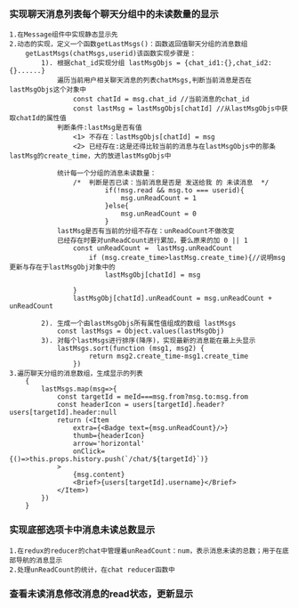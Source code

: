 ### 实现聊天消息列表每个聊天分组中的未读数量的显示
    1.在Message组件中实现静态显示先
    2.动态的实现，定义一个函数getLastMsgs()：函数返回值聊天分组的消息数组
        getLastMsgs(chatMsgs,userid)该函数实现步骤是：
            1). 根据chat_id实现分组 lastMsgObjs = {chat_id1:{},chat_id2:{}......}
                遍历当前用户相关聊天消息的列表chatMsgs,判断当前消息是否在lastMsgObjs这个对象中
                    const chatId = msg.chat_id //当前消息的chat_id
                    const lastMsg = lastMsgObjs[chatId] //从lastMsgObjs中获取chatId的属性值
                判断条件:lastMsg是否有值
                    <1> 不存在：lastMsgObjs[chatId] = msg
                    <2> 已经存在:这是还得比较当前的消息与在lastMsgObjs中的那条lastMsg的create_time，大的放进lastMsgObjs中

                统计每一个分组的消息未读数量：
                    /*  判断是否已读：当前消息是否是 发送给我 的 未读消息  */
                            if(!msg.read && msg.to === userid){
                                msg.unReadCount = 1
                            }else{
                                msg.unReadCount = 0
                            }
                lastMsg是否有当前的分组不存在：unReadCount不做改变
                已经存在时要对unReadCount进行累加，要么原来的加 0 || 1
                    const unReadCount =  lastMsg.unReadCount
                        if (msg.create_time>lastMsg.create_time){//说明msg更新与存在于lastMsgObj对象中的
                            lastMsgObj[chatId] = msg

                    }
                    lastMsgObj[chatId].unReadCount = msg.unReadCount + unReadCount

            2). 生成一个由lastMsgObjs所有属性值组成的数组 lastMsgs
                const lastMsgs = Object.values(lastMsgObj)
            3). 对每个lastMsgs进行排序(降序)，实现最新的消息能在最上头显示
                lastMsgs.sort(function (msg1, msg2) {
                        return msg2.create_time-msg1.create_time
                    })
    3.遍历聊天分组的消息数组，生成显示的列表
        {
            lastMsgs.map(msg=>{
                const targetId = meId===msg.from?msg.to:msg.from
                const headerIcon = users[targetId].header?users[targetId].header:null
                return (<Item
                    extra={<Badge text={msg.unReadCount}/>}
                    thumb={headerIcon}
                    arrow='horizontal'
                    onClick={()=>this.props.history.push(`/chat/${targetId}`)}
                >
                    {msg.content}
                    <Brief>{users[targetId].username}</Brief>
                </Item>)
            })
        }
### 实现底部选项卡中消息未读总数显示
    1.在redux的reducer的chat中管理着unReadCount：num，表示消息未读的总数；用于在底部导航的消息显示
    2.处理unReadCount的统计，在chat reducer函数中
### 查看未读消息修改消息的read状态，更新显示